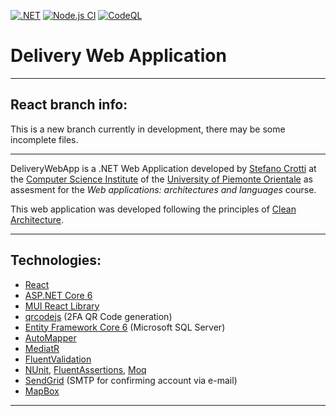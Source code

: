[![.NET](https://github.com/stecrotti1/DeliveryWebApp/actions/workflows/dotnet.yml/badge.svg?branch=react)](https://github.com/stecrotti1/DeliveryWebApp/actions/workflows/dotnet.yml)
[![Node.js CI](https://github.com/stecrotti1/DeliveryWebApp/actions/workflows/node.js.yml/badge.svg?branch=react)](https://github.com/stecrotti1/DeliveryWebApp/actions/workflows/node.js.yml)
[![CodeQL](https://github.com/stecrotti1/DeliveryWebApp/actions/workflows/codeql-analysis.yml/badge.svg?branch=react)](https://github.com/stecrotti1/DeliveryWebApp/actions/workflows/codeql-analysis.yml)

# Delivery Web Application

---

## React branch info:
This is a new branch currently in development, there may be some incomplete files.

---

DeliveryWebApp is a .NET Web Application developed by [Stefano Crotti](https://github.com/stecrotti1) at the [Computer Science Institute](http://www.di.unipmn.it) of the [University of Piemonte Orientale](http://www.uniupo.it) as assesment for the *Web applications: architectures and languages* course.

This web application was developed following the principles of [Clean Architecture](https://docs.microsoft.com/en-us/dotnet/architecture/modern-web-apps-azure/common-web-application-architectures#clean-architecture).

---

## Technologies:
* [React](https://reactjs.org/)
* [ASP.NET Core 6](https://docs.microsoft.com/en-us/aspnet/core/introduction-to-aspnet-core?view=aspnetcore-6.0)
* [MUI React Library](https://mui.com/)
* [qrcodejs](https://github.com/davidshimjs/qrcodejs) (2FA QR Code generation)
* [Entity Framework Core 6](https://docs.microsoft.com/en-us/ef/core/) (Microsoft SQL Server)
* [AutoMapper](https://automapper.org/)
* [MediatR](https://github.com/jbogard/MediatR)
* [FluentValidation](https://fluentvalidation.net/)
* [NUnit](https://nunit.org/), [FluentAssertions](https://fluentassertions.com/), [Moq](https://github.com/moq)
* [SendGrid](https://sendgrid.com/) (SMTP for confirming account via e-mail)
* [MapBox](https://www.mapbox.com/)

---
